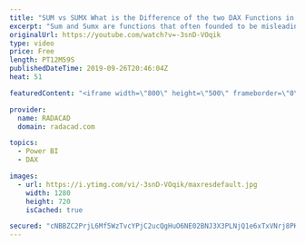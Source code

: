 ```yaml
---
title: "SUM vs SUMX What is the Difference of the two DAX Functions in Power BI"
excerpt: "Sum and Sumx are functions that often founded to be misleading for many Power BI users. As both functions are doing the aggregation, it seems a bit confusing what is the actual difference between these two. There are many blog posts and articles about each function. I always explain the difference with"
originalUrl: https://youtube.com/watch?v=-3snD-VOqik
type: video
price: Free
length: PT12M59S
publishedDateTime: 2019-09-26T20:46:04Z
heat: 51

featuredContent: "<iframe width=\"800\" height=\"500\" frameborder=\"0\" src=\"https://www.youtube.com/embed/-3snD-VOqik\" allow=\"accelerometer; autoplay; encrypted-media; gyroscope; picture-in-picture\" allowfullscreen></iframe>"

provider:
  name: RADACAD
  domain: radacad.com

topics:
  - Power BI
  - DAX

images:
  - url: https://i.ytimg.com/vi/-3snD-VOqik/maxresdefault.jpg
    width: 1280
    height: 720
    isCached: true

secured: "cNBBZC2PrjL6Mf5WzTvcYPjC2ucQgHuO6NE02BNJ3X3PLNjQ1e6xTxVNrj8PKa5J3Soab3Mws5i3oN0uy7F4bShEJsCAXcl+OLyEJdLahzoLMjYEdk2KtmGm39oBS6K3O2u6ZGKZKzGWHeYW94j8CL+qj1HcyCoYtwvYQqrDeVCRKg0YWVYtGB279XUme7W8jlXhquABuWG3SGQEBiE/VtHwnY8eMiNJXY3cSP10LUh+K3oTmN0uEvAzita5VvN9BFZx4Hhjz01eX7ynl+2XP8UlDCZewnEPDt+CDjIrz8qRGr/hclIEx5tr2YVmGszxyerDstPH93GABpEwPmMo0ZHamGnLzm+qUaLxigLF4gi6aaQq1S8dT0KfWCT+WrQsBrvpWVyG2/X69u8ug/7NL+GcHWEfsVZuRZIzM2fTcT4=;PB5U+KYS3YxbUtqD5i6Axg=="
---
```


